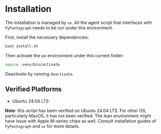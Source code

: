 # Installation

The installation is managed by `uv`. All the agent script that interfaces with `PyPantograph` needs to be run under this environment.

First, install the necessary dependencies:

```bash
bash install.sh
```

Then activate the uv environment under this current folder:
```bash
source .venv/bin/activate
```

Deactivate by running `deactivate`.

## Verified Platforms

- Ubuntu 24.04 LTS

**Note**: this script has been verified on Ubuntu 24.04 LTS. For other OS, particularly MacOS, it has not been verified. 
The lean environment might have issue with Apple M-series chips as well. Consult installation guides of `PyPantograph` and `uv` for more details.